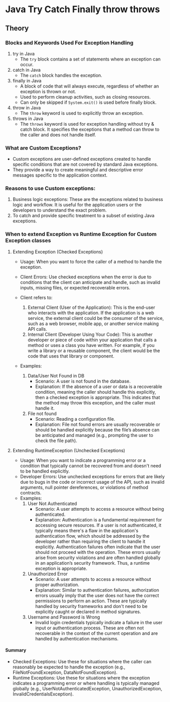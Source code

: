 # Java Try Catch Finally throw throws

## Theory

### Blocks and Keywords Used For Exception Handling

1. try in Java
   - The `try` block contains a set of statements where an exception can occur.
2. catch in Java
   - The `catch` block handles the exception.
3. finally in Java
   - A block of code that will always execute, regardless of whether an exception is thrown or not.
   - Used to perform cleanup activities, such as closing resources.
   - Can only be skipped if `System.exit()` is used before finally block.
4. throw in Java
   - The `throw` keyword is used to explicitly throw an exception.
5. throws in Java
   - The `throws` keyword is used for exception handling without try & catch block. It specifies the exceptions that a method can throw to the caller and does not handle itself.

### What are Custom Exceptions?

- Custom exceptions are user-defined exceptions created to handle specific conditions that are not covered by standard Java exceptions.
- They provide a way to create meaningful and descriptive error messages specific to the application context.

### Reasons to use Custom exceptions:

1. Business logic exceptions: These are the exceptions related to business logic and workflow. It is useful for the application users or the developers to understand the exact problem.
2. To catch and provide specific treatment to a subset of existing Java exceptions.

### When to extend Exception vs Runtime Exception for Custom Exception classes

1. Extending Exception (Checked Exceptions)

   - Usage: When you want to force the caller of a method to handle the exception.
   - Client Errors: Use checked exceptions when the error is due to conditions that the client can anticipate and handle, such as invalid inputs, missing files, or expected recoverable errors.
   - Client refers to:

     1. External Client (User of the Application): This is the end-user who interacts with the application. If the application is a web service, the external client could be the consumer of the service, such as a web browser, mobile app, or another service making API calls.
     2. Internal Client (Developer Using Your Code): This is another developer or piece of code within your application that calls a method or uses a class you have written. For example, if you write a library or a reusable component, the client would be the code that uses that library or component.

   - Examples:
     1. Data/User Not Found in DB
        - Scenario: A user is not found in the database.
        - Explanation: If the absence of a user or data is a recoverable condition, meaning the caller should handle this explicitly, then a checked exception is appropriate. This indicates that the method may throw this exception, and the caller must handle it.
     2. File not found
        - Scenario: Reading a configuration file.
        - Explanation: File not found errors are usually recoverable or should be handled explicitly because the file’s absence can be anticipated and managed (e.g., prompting the user to check the file path).

2. Extending RuntimeException (Unchecked Exceptions)
   - Usage: When you want to indicate a programming error or a condition that typically cannot be recovered from and doesn't need to be handled explicitly.
   - Developer Errors: Use unchecked exceptions for errors that are likely due to bugs in the code or incorrect usage of the API, such as invalid arguments, null pointer dereferences, or violations of method contracts.
   - Examples:
     1. User Not Authenticated
        - Scenario: A user attempts to access a resource without being authenticated.
        - Explanation: Authentication is a fundamental requirement for accessing secure resources. If a user is not authenticated, it typically means there's a flaw in the application's authentication flow, which should be addressed by the developer rather than requiring the client to handle it explicitly. Authentication failures often indicate that the user should not proceed with the operation. These errors usually arise from security violations and are often handled globally in an application’s security framework. Thus, a runtime exception is appropriate.
     2. Unauthorized Error
        - Scenario: A user attempts to access a resource without proper authorization.
        - Explanation: Similar to authentication failures, authorization errors usually imply that the user does not have the correct permissions to perform an action. These are typically handled by security frameworks and don't need to be explicitly caught or declared in method signatures.
     3. Username and Password is Wrong
        - Invalid login credentials typically indicate a failure in the user input or authentication process. These are often not recoverable in the context of the current operation and are handled by authentication mechanisms.
        
#### Summary
- Checked Exceptions: Use these for situations where the caller can reasonably be expected to handle the exception (e.g., FileNotFoundException, DataNotFoundException).
- Runtime Exceptions: Use these for situations where the exception indicates a programming error or where handling is typically managed globally (e.g., UserNotAuthenticatedException, UnauthorizedException, InvalidCredentialsException).
